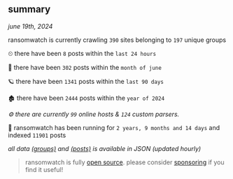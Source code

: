 
## summary
_june 19th, 2024_

ransomwatch is currently crawling `390` sites belonging to `197` unique groups

⏲ there have been `8` posts within the `last 24 hours`

🦈 there have been `302` posts within the `month of june`

🪐 there have been `1341` posts within the `last 90 days`

🏚 there have been `2444` posts within the `year of 2024`

_⚙️ there are currently `99` online hosts & `124` custom parsers._

🦕 ransomwatch has been running for `2 years, 9 months and 14 days` and indexed `11901` posts

_all data  [(groups)](http://ransomwhat.telemetry.ltd/groups) and [(posts)](http://ransomwhat.telemetry.ltd/posts) is available in JSON (updated hourly)_

> ransomwatch is fully [open source](https://github.com/joshhighet/ransomwatch#ransomwatch--). please consider [sponsoring](https://github.com/sponsors/joshhighet) if you find it useful!
